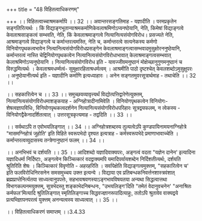 +++
title = "48 विहितत्वाधिकरणम्"

+++
।। विहितत्वाच्चाश्रमकर्मापि ।। 32 ।। अवान्तरसङ्गतिमाह - यज्ञादीति । परमप्रकृतेन सङ्गतिरित्यर्थः । किं विद्याङ्गभूतान्याश्रमकर्माणिकेवलाश्रमिणोऽप्यनष्ठेयानि, नेति, किमेषां विद्याङ्गत्वे केवलाश्रसाङ्कत्वं सम्भवति, नेति, किं केवलाश्रमाङ्गत्वे नित्यानित्यसंयोगविरोध। प्रसज्यते नेति, आश्रमाङ्गत्वे विद्याङ्गत्वे च कर्मान्तरत्वमस्ति, नेति च, कर्मान्तरत्वे सत्यनेकस्य कर्मणो विनियोगपृथकत्वभावेन नित्यानित्यसंयोगविरोधप्रसङ्गेन केवलाश्रमाङ्गत्वासम्भवादमुसुक्षोरननुष्ठेयानि, कर्मान्तरत्वं नास्ति चेद्विनियोगपृथकत्वेन नित्यानित्यसंयोगविरोधाभावात् केलाश्रमाङ्गत्वसम्भवात् केलाश्रमिणोऽप्यनुष्ठेयानि । नित्यानित्यसंयोगविरोध इति - यावज्जीवमनुष्ठानं मोक्षेच्छानुगुणमनुष्ठानं च विरुद्धमित्यर्थः । केवलाश्रमधर्म्मत्वं- सुमुक्षारहिताश्रधर्मत्वम् । आश्रमीति पाठो दृष्टश्चेत् केवलशब्दोऽमुसुक्षुपरः । अनुष्ठेयानीत्यर्थ इति - यज्ञादीनि कर्माणि इत्यध्याहारः । अनेन सङ्गतमुवरसूत्रार्थमाह - तथाचेति ।। 32 ।।

।। सहकारित्वेन च ।। 33 ।। समुच्छयव्यावृत्त्यर्थं विद्योत्पत्तिद्वारेणेत्युक्त्तम्, नित्यानित्यसंयोगविरोधमाशङ्कयाह - अग्निहोत्रादीनामिवेति । विनियोगपृथकत्वेन विनियोगः- शेषत्वज्ञापविधिः, विनियोगपृथकत्वदर्शनेन नित्यानित्यसंयोगविरोधपरिहारः सूत्रद्वयफलम्, न त्वेकस्य - विनियोगद्वैकेनादर्शितत्वात् । उत्तरसूत्रकृत्यमाह - तद्वदिति ।। 33 ।।

।। सर्वथाऽपि त एवोभयलिङ्गात् ।। 34 ।। अग्निहोत्रशब्दस्य तुल्यत्वेऽपि कुण्डपायिनामयनाग्निहोत्रे "मासमग्निहोत्रं जुहोति' इति विहिते स्वरूपभेदो दृश्यत इत्यत्राह - कर्मस्वरूपभेदे प्रमाणाभावाच्चेति । कर्मान्तरत्वव्युदासस्य तन्त्रेणानुष्ठानं फलम् ।। 34 ।।

।। अनभिभवं च दर्शयति ।। 35 ।। आदिशब्दो यज्ञादिवाक्यपरः, अङ्गत्वं वदता "यज्ञेन दानेन' इत्यादिना यज्ञादिधर्मा निर्दिष्टाः, अङ्गत्वेन किञ्चित्कारं वदद्वाक्यमपि यमादिपर्यायशब्देन निर्दिशतीत्यर्थः, दर्शयति श्रुतिरिति शेषः । किञ्चित्कारं विवृणोति - अहरहरिति । सर्वापेक्षेति विद्याङ्गत्वमुक्त्तम्, "सहकारित्वेन च' इति फलविरोधिनिरसनेन समसमुच्चय उक्त्त इत्यन्ये । विद्याया एव प्रतिबन्धकनिवर्त्तनशास्त्रवंशात् ब्रह्मप्राप्तेनिर्त्यतया साध्यत्वानुपपत्तेः, सहभावश्रवणस्याऽङ्गभावविषयतया अन्यथा सिद्धत्वात्तथा विभागकल्पनमयुक्त्तम्, सूत्रभेदस्तु शङ्काभेदनिबन्धनः, "उभयलिङ्ग'दिति "तमेतं वेदानुवचनेन' "अनाश्रितः कर्मफल'मित्यादि श्रुतिलिङ्गात् स्मृतिलिङ्गाच्च सिद्धवज्ज्ञानरूपादित्याहुः, ततोऽपि श्रुतावेव वाक्यद्वये प्रत्यभिज्ञापनपरत्वं युक्त्तम् अनन्यत्वस्य साध्यत्वात् ।। 35 ।।

।। विहितत्वाधिकरणं समाप्तम् ।।3.4.33

